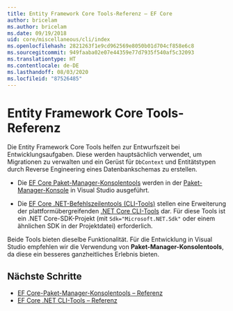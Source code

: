 ```yaml
---
title: Entity Framework Core Tools-Referenz – EF Core
author: bricelam
ms.author: bricelam
ms.date: 09/19/2018
uid: core/miscellaneous/cli/index
ms.openlocfilehash: 2821263f1e9cd962569e8050b01d704cf858e6c8
ms.sourcegitcommit: 949faaba02e07e44359e77d7935f540af5c32093
ms.translationtype: HT
ms.contentlocale: de-DE
ms.lasthandoff: 08/03/2020
ms.locfileid: "87526485"
---
```

# <a name="entity-framework-core-tools-reference"></a>Entity Framework Core Tools-Referenz

Die Entity Framework Core Tools helfen zur Entwurfszeit bei Entwicklungsaufgaben. Diese werden hauptsächlich verwendet, um Migrationen zu verwalten und ein Gerüst für `DbContext` und Entitätstypen durch Reverse Engineering eines Datenbankschemas zu erstellen.

* Die [EF Core Paket-Manager-Konsolentools](powershell.md) werden in der [Paket-Manager-Konsole](/nuget/tools/package-manager-console) in Visual Studio ausgeführt.

* Die [EF Core .NET-Befehlszeilentools (CLI-Tools)](dotnet.md) stellen eine Erweiterung der plattformübergreifenden [.NET Core CLI-Tools](/dotnet/core/tools/) dar. Für diese Tools ist ein .NET Core-SDK-Projekt (mit `Sdk="Microsoft.NET.Sdk"` oder einem ähnlichen SDK in der Projektdatei) erforderlich.

Beide Tools bieten dieselbe Funktionalität. Für die Entwicklung in Visual Studio empfehlen wir die Verwendung von **Paket-Manager-Konsolentools**, da diese ein besseres ganzheitliches Erlebnis bieten.

## <a name="next-steps"></a>Nächste Schritte

* [EF Core-Paket-Manager-Konsolentools – Referenz](powershell.md)
* [EF Core .NET CLI-Tools – Referenz](dotnet.md)
